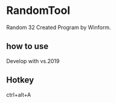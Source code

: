 # RandomTool
Random 32 Created Program by Winform.

## how to use
Develop with vs.2019

## Hotkey
ctrl+alt+A
